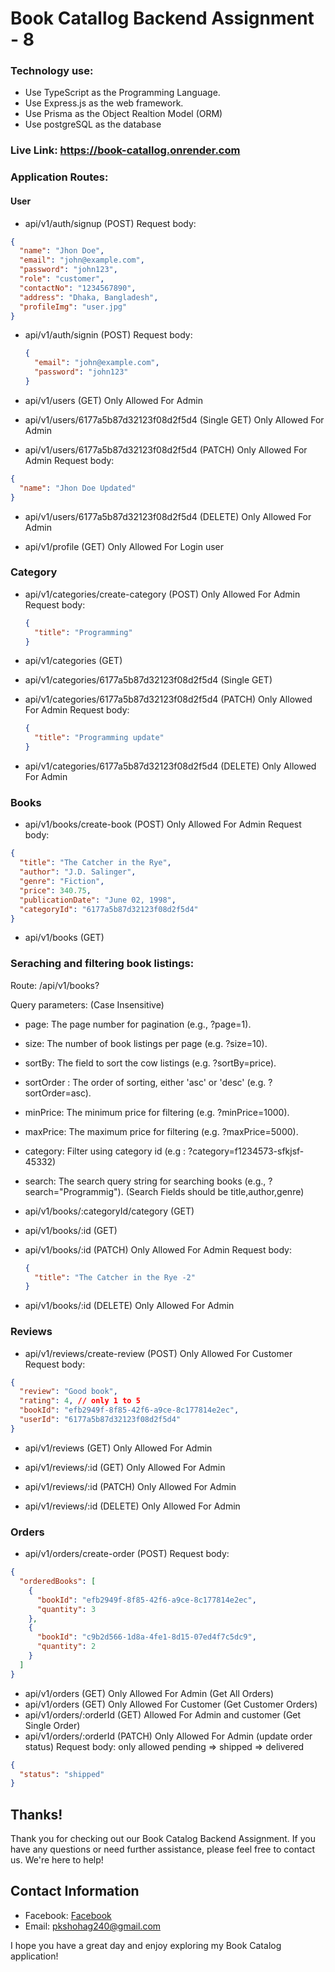 # Book Catallog Backend Assignment - 8

### Technology use:

- Use TypeScript as the Programming Language.
- Use Express.js as the web framework.
- Use Prisma as the Object Realtion Model (ORM)
- Use postgreSQL as the database

### Live Link: https://book-catallog.onrender.com

### Application Routes:

#### User

- api/v1/auth/signup (POST)
  Request body:

```json
{
  "name": "Jhon Doe",
  "email": "john@example.com",
  "password": "john123",
  "role": "customer",
  "contactNo": "1234567890",
  "address": "Dhaka, Bangladesh",
  "profileImg": "user.jpg"
}
```

- api/v1/auth/signin (POST)
  Request body:

  ```json
  {
    "email": "john@example.com",
    "password": "john123"
  }
  ```

- api/v1/users (GET) Only Allowed For Admin

- api/v1/users/6177a5b87d32123f08d2f5d4 (Single GET) Only Allowed For Admin

- api/v1/users/6177a5b87d32123f08d2f5d4 (PATCH) Only Allowed For Admin
  Request body:

```json
{
  "name": "Jhon Doe Updated"
}
```

- api/v1/users/6177a5b87d32123f08d2f5d4 (DELETE) Only Allowed For Admin

- api/v1/profile (GET) Only Allowed For Login user

### Category

- api/v1/categories/create-category (POST) Only Allowed For Admin
  Request body:

  ```json
  {
    "title": "Programming"
  }
  ```

- api/v1/categories (GET)

- api/v1/categories/6177a5b87d32123f08d2f5d4 (Single GET)

- api/v1/categories/6177a5b87d32123f08d2f5d4 (PATCH) Only Allowed For Admin
  Request body:

  ```json
  {
    "title": "Programming update"
  }
  ```

- api/v1/categories/6177a5b87d32123f08d2f5d4 (DELETE) Only Allowed For Admin

### Books

- api/v1/books/create-book (POST) Only Allowed For Admin
  Request body:

```json
{
  "title": "The Catcher in the Rye",
  "author": "J.D. Salinger",
  "genre": "Fiction",
  "price": 340.75,
  "publicationDate": "June 02, 1998",
  "categoryId": "6177a5b87d32123f08d2f5d4"
}
```

- api/v1/books (GET)

### Seraching and filtering book listings:

Route: /api/v1/books?

Query parameters: (Case Insensitive)

- page: The page number for pagination (e.g., ?page=1).
- size: The number of book listings per page (e.g. ?size=10).
- sortBy: The field to sort the cow listings (e.g. ?sortBy=price).
- sortOrder : The order of sorting, either 'asc' or 'desc' (e.g. ?sortOrder=asc).
- minPrice: The minimum price for filtering (e.g. ?minPrice=1000).
- maxPrice: The maximum price for filtering (e.g. ?maxPrice=5000).
- category: Filter using category id (e.g : ?category=f1234573-sfkjsf-45332)
- search: The search query string for searching books (e.g., ?search="Programmig"). (Search Fields should be title,author,genre)

- api/v1/books/:categoryId/category (GET)

- api/v1/books/:id (GET)

- api/v1/books/:id (PATCH) Only Allowed For Admin
  Request body:
  ```json
  {
    "title": "The Catcher in the Rye -2"
  }
  ```
- api/v1/books/:id (DELETE) Only Allowed For Admin

### Reviews

- api/v1/reviews/create-review (POST) Only Allowed For Customer
  Request body:

```json
{
  "review": "Good book",
  "rating": 4, // only 1 to 5
  "bookId": "efb2949f-8f85-42f6-a9ce-8c177814e2ec",
  "userId": "6177a5b87d32123f08d2f5d4"
}
```

- api/v1/reviews (GET) Only Allowed For Admin

- api/v1/reviews/:id (GET) Only Allowed For Admin

- api/v1/reviews/:id (PATCH) Only Allowed For Admin

- api/v1/reviews/:id (DELETE) Only Allowed For Admin

### Orders

- api/v1/orders/create-order (POST)
  Request body:

```json
{
  "orderedBooks": [
    {
      "bookId": "efb2949f-8f85-42f6-a9ce-8c177814e2ec",
      "quantity": 3
    },
    {
      "bookId": "c9b2d566-1d8a-4fe1-8d15-07ed4f7c5dc9",
      "quantity": 2
    }
  ]
}
```

- api/v1/orders (GET) Only Allowed For Admin (Get All Orders)
- api/v1/orders (GET) Only Allowed For Customer (Get Customer Orders)
- api/v1/orders/:orderId (GET) Allowed For Admin and customer (Get Single Order)
- api/v1/orders/:orderId (PATCH) Only Allowed For Admin (update order status)
  Request body:
  only allowed pending => shipped => delivered

```json
{
  "status": "shipped"
}
```

## Thanks!

Thank you for checking out our Book Catalog Backend Assignment. If you have any questions or need further assistance, please feel free to contact us. We're here to help!

## Contact Information

- Facebook: [Facebook](https://www.facebook.com/shohagroy.7771)
- Email: pkshohag240@gmail.com

I hope you have a great day and enjoy exploring my Book Catalog application!
